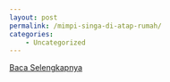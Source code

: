 ```yaml
---
layout: post
permalink: /mimpi-singa-di-atap-rumah/
categories:
    - Uncategorized
---
```


[Baca Selengkapnya](/08)